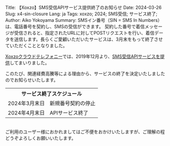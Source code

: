 Title: 【Xoxzo】SMS受信APIサービス提供終了のお知らせ
Date: 2024-03-26
Slug: x4-sin-closure
Lang: ja
Tags: xoxzo; 2024; SMS受信; サービス終了;
Author: Aiko Yokoyama
Summary: SMSイン番号（SIN = SMS In Numbers）は、電話番号を契約し、SMSの受信ができます。 契約した番号で着信メッセージが受信されると、指定されたURLに対してPOSTリクエストを行い、着信データを送信します。長らくご愛顧いただいたサービスは、3月末をもって終了させていただくこととなりました。

 [Xoxzoクラウドテレフォニー](xoxzo.com)では、2019年12月より、[SMS受信APIサービスを提供](https://blog.xoxzo.com/ja/2019/12/25/x4-sin-release/)してまいりました。

このたび、関連経費高騰等による理由から、サービスの終了を決定いたしましたのでお知らせいたします。

<table>
    <tr>
        <th colspan="2">
        サービス終了スケジュール
        </th>
    </tr>
    <tr>
        <td>
        2024年3月末日
        </td>
        <td>
        新規番号契約の停止
        </td>
    </tr>
    <tr>
        <td>
        2024年4月末日
        </td>
        <td>
        APIサービス終了
        </td>
    </tr>
</table>
<br>
ご利用のユーザー様におかれましてはご不便をおかけいたしますが、ご理解の程どうぞよろしくお願いいたします。

